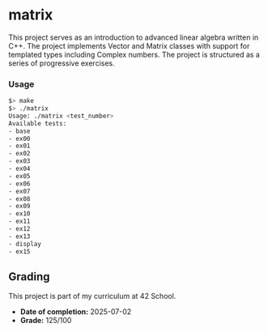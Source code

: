 # matrix

This project serves as an introduction to advanced linear algebra written in C++. The project implements Vector and Matrix classes with support for templated types including Complex numbers. The project is structured as a series of progressive exercises.

### Usage

```bash
$> make
$> ./matrix
Usage: ./matrix <test_number>
Available tests: 
- base
- ex00
- ex01
- ex02
- ex03
- ex04
- ex05
- ex06
- ex07
- ex08
- ex09
- ex10
- ex11
- ex12
- ex13
- display
- ex15
```

## Grading

This project is part of my curriculum at 42 School.

- **Date of completion:** 2025-07-02
- **Grade:** 125/100

